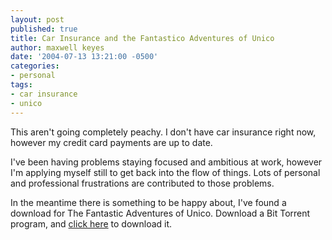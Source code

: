 ```yaml
---
layout: post
published: true
title: Car Insurance and the Fantastico Adventures of Unico
author: maxwell keyes
date: '2004-07-13 13:21:00 -0500'
categories:
- personal
tags:
- car insurance
- unico
---
```


This aren't going completely peachy. I don't have car insurance right now, however my credit card payments are up to
date.

I've been having problems staying focused and ambitious at work, however I'm applying myself still to get back into the
flow of things. Lots of personal and professional frustrations are contributed to those problems.

In the meantime there is something to be happy about, I've found a download for The Fantastic Adventures of Unico.
Download a Bit Torrent program, and [click here](http://www.redconfetti.com:80/torrent/Unico.torrent) to download it.
